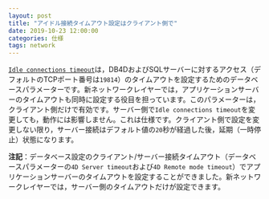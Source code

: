 ```yaml
---
layout: post
title: "アイドル接続タイムアウト設定はクライアント側で"
date: 2019-10-23 12:00:00
categories: 仕様
tags: network
---
```


[``Idle connections timeout``](https://doc.4d.com/4Dv17/4D/17.3/SET-DATABASE-PARAMETER.301-4621266.ja.html)は，DB4DおよびSQLサーバーに対するアクセス（デフォルトのTCPポート番号は``19814``）のタイムアウトを設定するためのデータベースパラメーターです。新ネットワークレイヤーでは，アプリケーションサーバーのタイムアウトも同時に設定する役目を担っています。このパラメーターは，クライアント側だけで有効です。サーバー側で``Idle connections timeout``を変更しても，動作には影響しません。これは仕様です。クライアント側で設定を変更しない限り，サーバー接続はデフォルト値の``20``秒が経過した後，延期（一時停止）状態になります。

**注記**：データベース設定のクライアント/サーバー接続タイムアウト（データベースパラメーターの``4D Server timeout``および``4D Remote mode timeout``）でアプリケーションサーバーのタイムアウトを設定することができました。新ネットワークレイヤーでは，サーバー側のタイムアウトだけが設定できます。

